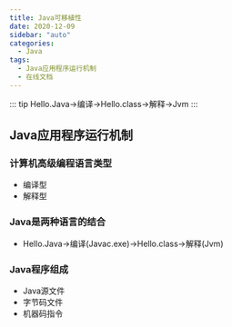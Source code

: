 ```yaml
---
title: Java可移植性
date: 2020-12-09
sidebar: "auto"
categories:
  - Java
tags:
  - Java应用程序运行机制
  - 在线文档
---
```


::: tip
Hello.Java->编译->Hello.class->解释->Jvm
:::

## Java应用程序运行机制
### 计算机高级编程语言类型
- 编译型
- 解释型
### Java是两种语言的结合
- Hello.Java->编译(Javac.exe)->Hello.class->解释(Jvm)
### Java程序组成
- Java源文件
- 字节码文件
- 机器码指令



